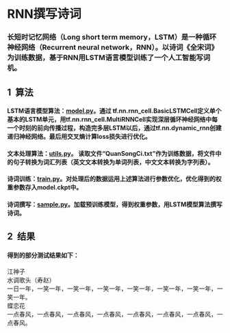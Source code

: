 # RNN撰写诗词 

### 长短时记忆网络（Long short term memory，LSTM）是一种循环神经网络（Recurrent neural network，RNN）。以诗词《全宋词》为训练数据，基于RNN用LSTM语言模型训练了一个人工智能写词机。

## 1 &nbsp;算法
####  LSTM语言模型算法：[model.py](https://github.com/fxfviolet/RNN_for_writing_poem/blob/master/model.py)。通过 tf.nn.rnn_cell.BasicLSTMCell定义单个基本的LSTM单元，用tf.nn.rnn_cell.MultiRNNCell实现深层循环神经网络中每一个时刻的前向传播过程，构造完多层LSTM以后，通过tf.nn.dynamic_rnn创建递归神经网络。最后用交叉熵计算loss损失进行优化。
####  文本处理算法：[utils.py](https://github.com/fxfviolet/RNN_for_writing_poem/blob/master/utils.py)。 读取文件“QuanSongCi.txt”作为训练数据，将文件中的句子转换为词汇列表（英文文本转换为单词列表，中文文本转换为字列表）。
####  诗词训练：[train.py](https://github.com/fxfviolet/RNN_for_writing_poem/blob/master/train.py)。对处理后的数据运用上述算法进行参数优化，优化得到的权重参数存入model.ckpt中。
####  诗词撰写：[sample.py](https://github.com/fxfviolet/RNN_for_writing_poem/blob/master/sample.py)。加载预训练模型，得到权重参数，用LSTM模型算法撰写诗词。

## 2 &nbsp;结果
#### 得到的部分测试结果如下：
江神子      
水调歌头（寿赵）     
一日一年，一笑一年，一笑一年，一笑一年，一笑一年，一笑一年，一笑一年，一笑一年。     
蝶恋花       
一点春风，一点春风，一点春风，一点春风，一点春风，一点春风，一点春风，一点春风。     




 

 
